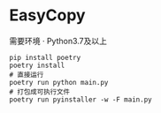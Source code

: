 # EasyCopy
需要环境
· Python3.7及以上
```
pip install poetry
poetry install
# 直接运行
poetry run python main.py
# 打包成可执行文件
poetry run pyinstaller -w -F main.py
```
